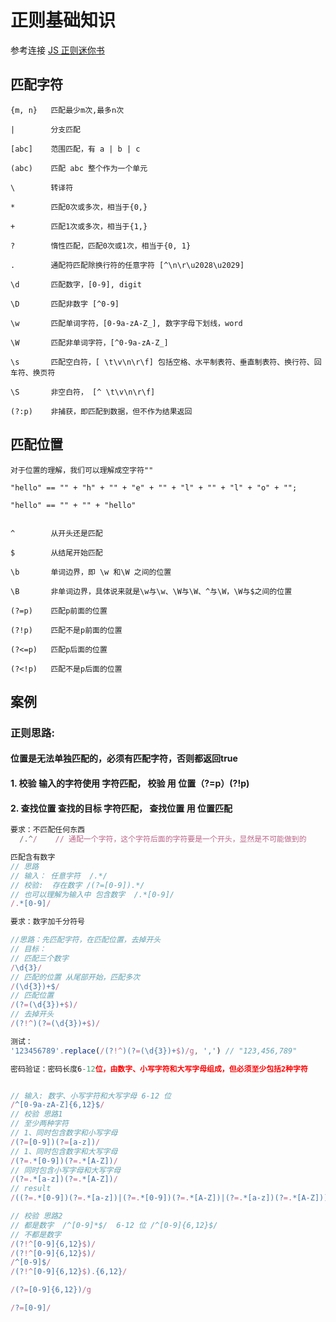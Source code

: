 # 正则基础知识
参考连接 [JS 正则迷你书](https://github.com/qdlaoyao/js-regex-mini-book)

## 匹配字符

```
{m, n}   匹配最少m次,最多n次

|        分支匹配

[abc]    范围匹配，有 a | b | c

(abc)    匹配 abc 整个作为一个单元

\        转译符

*        匹配0次或多次，相当于{0,}

+        匹配1次或多次，相当于{1,}

?        惰性匹配，匹配0次或1次，相当于{0, 1}

.        通配符匹配除换行符的任意字符 [^\n\r\u2028\u2029]

\d       匹配数字，[0-9], digit

\D       匹配非数字 [^0-9]

\w       匹配单词字符，[0-9a-zA-Z_], 数字字母下划线，word

\W       匹配非单词字符，[^0-9a-zA-Z_]

\s       匹配空白符，[ \t\v\n\r\f] 包括空格、水平制表符、垂直制表符、换行符、回车符、换页符

\S       非空白符， [^ \t\v\n\r\f]

(?:p)    非捕获，即匹配到数据，但不作为结果返回
```

## 匹配位置

```
对于位置的理解，我们可以理解成空字符""

"hello" == "" + "h" + "" + "e" + "" + "l" + "" + "l" + "o" + "";

"hello" == "" + "" + "hello"
```

```

^        从开头还是匹配

$        从结尾开始匹配

\b       单词边界，即 \w 和\W 之间的位置

\B       非单词边界，具体说来就是\w与\w、\W与\W、^与\W，\W与$之间的位置

(?=p)    匹配p前面的位置

(?!p)    匹配不是p前面的位置

(?<=p)   匹配p后面的位置

(?<!p)   匹配不是p后面的位置
```

## 案例 
### 正则思路: 
#### 位置是无法单独匹配的，必须有匹配字符，否则都返回true
#### 1. 校验 输入的字符使用 字符匹配， 校验 用 位置（?=p）(?!p)
#### 2. 查找位置 查找的目标  字符匹配， 查找位置 用 位置匹配


```javascript
要求：不匹配任何东西
  /.^/    // 通配一个字符，这个字符后面的字符要是一个开头，显然是不可能做到的
```

```javascript
匹配含有数字
// 思路
// 输入： 任意字符  /.*/
// 校验:  存在数字 /(?=[0-9]).*/
// 也可以理解为输入中 包含数字  /.*[0-9]/
/.*[0-9]/
```

```javascript
要求：数字加千分符号

//思路：先匹配字符，在匹配位置，去掉开头
// 目标：
// 匹配三个数字
/\d{3}/
// 匹配的位置 从尾部开始，匹配多次
/(\d{3})+$/
// 匹配位置
/(?=(\d{3})+$)/
// 去掉开头
/(?!^)(?=(\d{3})+$)/

测试： 
'123456789'.replace(/(?!^)(?=(\d{3})+$)/g, ',') // "123,456,789"
```

```javascript
密码验证：密码长度6-12位，由数字、小写字符和大写字母组成，但必须至少包括2种字符


// 输入: 数字、小写字符和大写字母 6-12 位
/^[0-9a-zA-Z]{6,12}$/
// 校验 思路1
// 至少两种字符
// 1、同时包含数字和小写字母
/(?=[0-9])(?=[a-z])/
// 1、同时包含数字和大写字母
/(?=.*[0-9])(?=.*[A-Z])/
// 同时包含小写字母和大写字母
/(?=.*[a-z])(?=.*[A-Z])/
// result
/((?=.*[0-9])(?=.*[a-z])|(?=.*[0-9])(?=.*[A-Z])|(?=.*[a-z])(?=.*[A-Z]))^[0-9A-Za-z]{6,12}$/

// 校验 思路2
// 都是数字  /^[0-9]*$/  6-12 位 /^[0-9]{6,12}$/
// 不都是数字
/(?!^[0-9]{6,12}$)/
/(?!^[0-9]{6,12}$)/
/^[0-9]$/
/(?!^[0-9]{6,12}$).{6,12}/

/(?=[0-9]{6,12})/g

/?=[0-9]/

```


